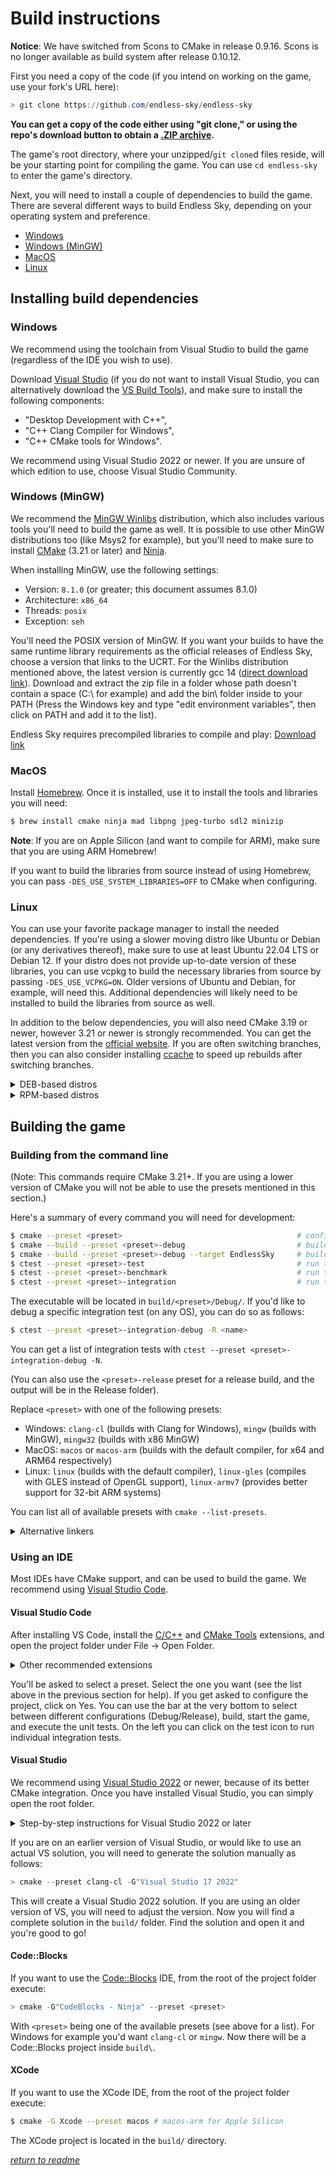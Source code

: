 # Build instructions

**Notice**: We have switched from Scons to CMake in release 0.9.16. Scons is no longer available as build system after release 0.10.12.

First you need a copy of the code (if you intend on working on the game, use your fork's URL here):

```powershell
> git clone https://github.com/endless-sky/endless-sky
```
**You can get a copy of the code either using "git clone," or using the repo's download button to obtain a [.ZIP archive](https://github.com/endless-sky/endless-sky/archive/master.zip).**

The game's root directory, where your unzipped/`git clone`d files reside, will be your starting point for compiling the game. You can use `cd endless-sky` to enter the game's directory.

Next, you will need to install a couple of dependencies to build the game. There are several different ways to build Endless Sky, depending on your operating system and preference.

- [Windows](#windows)
- [Windows (MinGW)](#windows-mingw)
- [MacOS](#macos)
- [Linux](#linux)

## Installing build dependencies

### Windows

We recommend using the toolchain from Visual Studio to build the game (regardless of the IDE you wish to use).

Download [Visual Studio](https://visualstudio.microsoft.com/downloads/#visual-studio-community-2022) (if you do not want to install Visual Studio, you can alternatively download the [VS Build Tools](https://visualstudio.microsoft.com/downloads/#build-tools-for-visual-studio-2022)), and make sure to install the following components:

- "Desktop Development with C++",
- "C++ Clang Compiler for Windows",
- "C++ CMake tools for Windows".

We recommend using Visual Studio 2022 or newer. If you are unsure of which edition to use, choose Visual Studio Community.

### Windows (MinGW)
  
We recommend the [MinGW Winlibs](https://winlibs.com/#download-release) distribution, which also includes various tools you'll need to build the game as well. It is possible to use other MinGW distributions too (like Msys2 for example), but you'll need to make sure to install [CMake](https://cmake.org/) (3.21 or later) and [Ninja](https://ninja-build.org/).

When installing MinGW, use the following settings:
- Version: `8.1.0` (or greater; this document assumes 8.1.0)
- Architecture: `x86_64`
- Threads: `posix`
- Exception: `seh`

You'll need the POSIX version of MinGW. If you want your builds to have the same runtime library requirements as the official releases of Endless Sky, choose a version that links to the UCRT. For the Winlibs distribution mentioned above, the latest version is currently gcc 14 ([direct download link](https://github.com/brechtsanders/winlibs_mingw/releases/download/14.2.0posix-18.1.8-12.0.0-ucrt-r1/winlibs-x86_64-posix-seh-gcc-14.2.0-mingw-w64ucrt-12.0.0-r1.zip)). Download and extract the zip file in a folder whose path doesn't contain a space (C:\ for example) and add the bin\ folder inside to your PATH (Press the Windows key and type "edit environment variables", then click on PATH and add it to the list).

Endless Sky requires precompiled libraries to compile and play: [Download link](https://endless-sky.github.io/win64-dev.zip)

### MacOS

Install [Homebrew](https://brew.sh). Once it is installed, use it to install the tools and libraries you will need:

```bash
$ brew install cmake ninja mad libpng jpeg-turbo sdl2 minizip
```

**Note**: If you are on Apple Silicon (and want to compile for ARM), make sure that you are using ARM Homebrew!

If you want to build the libraries from source instead of using Homebrew, you can pass `-DES_USE_SYSTEM_LIBRARIES=OFF` to CMake when configuring.

### Linux

You can use your favorite package manager to install the needed dependencies. If you're using a slower moving distro like Ubuntu or Debian (or any derivatives thereof), make sure to use at least Ubuntu 22.04 LTS or Debian 12.
If your distro does not provide up-to-date version of these libraries, you can use vcpkg to build the necessary libraries from source by passing `-DES_USE_VCPKG=ON`. Older versions of Ubuntu and Debian, for example, will need this. Additional dependencies will likely need to be installed to build the libraries from source as well.

In addition to the below dependencies, you will also need CMake 3.19 or newer, however 3.21 or newer is strongly recommended. You can get the latest version from the [official website](https://cmake.org/download/). If you are often switching branches, then you can also consider installing [ccache](https://ccache.dev/) to speed up rebuilds after switching branches.


<details>
<summary>DEB-based distros</summary>

```
g++ cmake ninja-build curl libsdl2-dev libpng-dev libjpeg-dev libgl1-mesa-dev libglew-dev libminizip-dev libopenal-dev libmad0-dev uuid-dev
```
If your CMake version is less than 3.31, you will also need
```
pkgconf
```
Additionally, if you want to build unit tests:
```
catch2
```
While sufficient versions of other dependencies are available, Ubuntu 22.04 does not provide an up to date version of catch2 (3.0 or newer is required), so this will need to be built from source if unit tests are desired.


</details>

<details>
<summary>RPM-based distros</summary>

```
gcc-c++ cmake ninja-build SDL2-devel libpng-devel libjpeg-turbo-devel mesa-libGL-devel glew-devel minizip-devel openal-soft-devel libmad-devel libuuid-devel
```
If your CMake version is less than 3.31, you will also need
```
pkgconf
```
Additionally, if you want to build unit tests:
```
catch2-devel
```

</details>

## Building the game

### Building from the command line

(Note: This commands require CMake 3.21+. If you are using a lower version of CMake you will not be able to use the presets mentioned in this section.)

Here's a summary of every command you will need for development:

```bash
$ cmake --preset <preset>                                       # configure project (only needs to be done once)
$ cmake --build --preset <preset>-debug                         # build Endless Sky and all tests
$ cmake --build --preset <preset>-debug --target EndlessSky     # build only the game
$ ctest --preset <preset>-test                                  # run the unit tests
$ ctest --preset <preset>-benchmark                             # run the benchmarks
$ ctest --preset <preset>-integration                           # run the integration tests (Linux only)
```

The executable will be located in `build/<preset>/Debug/`. If you'd like to debug a specific integration test (on any OS), you can do so as follows:

```bash
$ ctest --preset <preset>-integration-debug -R <name>
```

You can get a list of integration tests with `ctest --preset <preset>-integration-debug -N`.

(You can also use the `<preset>-release` preset for a release build, and the output will be in the Release folder).

Replace `<preset>` with one of the following presets:

- Windows: `clang-cl` (builds with Clang for Windows), `mingw` (builds with MinGW), `mingw32` (builds with x86 MinGW)
- MacOS: `macos` or `macos-arm` (builds with the default compiler, for x64 and ARM64 respectively)
- Linux: `linux` (builds with the default compiler), `linux-gles` (compiles with GLES instead of OpenGL support), `linux-armv7` (provides better support for 32-bit ARM systems)

You can list all of available presets with `cmake --list-presets`.

<details>
<summary>Alternative linkers</summary>

The default linker on many systems is slow and may take multiple seconds to link the final executable, and has to be run every time any source files are changed. For faster iteration while developing, you can use an alternative linker for your platform:

- Windows: lld (supports clang-cl and mingw)
- MacOS: lld
- Linux: mold

Above are the generally best performing linkers on each platform, for all options see the full list in the [cmake docs](https://cmake.org/cmake/help/latest/variable/CMAKE_LINKER_TYPE.html).

This feature is available in cmake versions 3.29 and above through adding the `CMAKE_LINKER_TYPE` variable while performing the project configuration step (the build folder has to be deleted for changes to apply properly):

```sh
cmake --preset <preset> -DCMAKE_LINKER_TYPE=<LLD,MOLD>
```

</details>

### Using an IDE

Most IDEs have CMake support, and can be used to build the game. We recommend using [Visual Studio Code](#visual-studio-code).

#### Visual Studio Code

After installing VS Code, install the [C/C++](https://marketplace.visualstudio.com/items?itemName=ms-vscode.cpptools) and [CMake Tools](https://marketplace.visualstudio.com/items?itemName=ms-vscode.cmake-tools) extensions, and open the project folder under File -> Open Folder.

<details>
<summary>Other recommended extensions</summary>

- [EditorConfig](https://marketplace.visualstudio.com/items?itemName=EditorConfig.EditorConfig)

</details>

You'll be asked to select a preset. Select the one you want (see the list above in the previous section for help). If you get asked to configure the project, click on Yes. You can use the bar at the very bottom to select between different configurations (Debug/Release), build, start the game, and execute the unit tests. On the left you can click on the test icon to run individual integration tests.

#### Visual Studio

We recommend using [Visual Studio 2022](https://visualstudio.microsoft.com/downloads/#visual-studio-community-2022) or newer, because of its better CMake integration. Once you have installed Visual Studio, you can simply open the root folder.

<details>
<summary>Step-by-step instructions for Visual Studio 2022 or later</summary>

1. Open the repository's root folder using Visual Studio ("Open Folder")
2. Wait while Visual Studio loads everything. This may take a few minutes the first time, but should be relatively fast on subsequent loads.
3. On the toolbar you're able to choose between Debug and Release.
4. You might need to select the target to launch in the dropdown menu of the Run button (it's the one with the green arrow). Select "Endless Sky (build/.../)" (not the one with install).
5. Hit the Run button (F5) to build and run the game.
6. In the status window it will give a scrolling list of actions being completed. Wait until it states "Build Complete"
7. You'll find the executables and libraries located inside the build directory in the root folder.

</details>

If you are on an earlier version of Visual Studio, or would like to use an actual VS solution, you will need to generate the solution manually as follows:

```powershell
> cmake --preset clang-cl -G"Visual Studio 17 2022"
```

This will create a Visual Studio 2022 solution. If you are using an older version of VS, you will need to adjust the version. Now you will find a complete solution in the `build/` folder. Find the solution and open it and you're good to go!

#### Code::Blocks

If you want to use the [Code::Blocks](https://www.codeblocks.org/downloads/) IDE, from the root of the project folder execute:

```powershell
> cmake -G"CodeBlocks - Ninja" --preset <preset>
```

With `<preset>` being one of the available presets (see above for a list). For Windows for example you'd want `clang-cl` or `mingw`. Now there will be a Code::Blocks project inside `build\`.

#### XCode

If you want to use the XCode IDE, from the root of the project folder execute:

```bash
$ cmake -G Xcode --preset macos # macos-arm for Apple Silicon
```

The XCode project is located in the `build/` directory.

_[return to readme](/README.md)_
